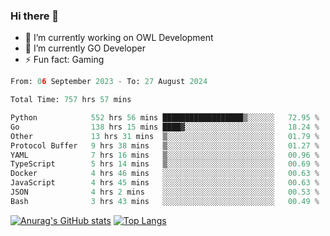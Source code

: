 ### Hi there 👋 

- 🔭 I’m currently working on OWL Development
- 🌱 I’m currently GO Developer
-  ⚡ Fun fact: Gaming
  
  <!--
- 👯 I’m looking to collaborate on ...
- 🤔 I’m looking for help with ...
- 💬 Ask me about ...
- 📫 How to reach me: ...
- 😄 Pronouns: ...
-->

<!--START_SECTION:waka-->

```python
From: 06 September 2023 - To: 27 August 2024

Total Time: 757 hrs 57 mins

Python            552 hrs 56 mins ██████████████████▒░░░░░░   72.95 %
Go                138 hrs 15 mins ████▓░░░░░░░░░░░░░░░░░░░░   18.24 %
Other             13 hrs 31 mins  ▒░░░░░░░░░░░░░░░░░░░░░░░░   01.79 %
Protocol Buffer   9 hrs 38 mins   ▒░░░░░░░░░░░░░░░░░░░░░░░░   01.27 %
YAML              7 hrs 16 mins   ▒░░░░░░░░░░░░░░░░░░░░░░░░   00.96 %
TypeScript        5 hrs 14 mins   ▒░░░░░░░░░░░░░░░░░░░░░░░░   00.69 %
Docker            4 hrs 46 mins   ░░░░░░░░░░░░░░░░░░░░░░░░░   00.63 %
JavaScript        4 hrs 45 mins   ░░░░░░░░░░░░░░░░░░░░░░░░░   00.63 %
JSON              4 hrs 2 mins    ░░░░░░░░░░░░░░░░░░░░░░░░░   00.53 %
Bash              3 hrs 43 mins   ░░░░░░░░░░░░░░░░░░░░░░░░░   00.49 %
```

<!--END_SECTION:waka-->

[![Anurag's GitHub stats](https://github-readme-stats.vercel.app/api?username=aebalz&show_icons=true&theme=codeSTACKr)](https://github.com/anuraghazra/github-readme-stats)
[![Top Langs](https://github-readme-stats.vercel.app/api/top-langs/?username=aebalz&layout=compact&card_width=350&theme=codeSTACKr)](https://github.com/anuraghazra/github-readme-stats)
<!-- [![Readme Card](https://github-readme-stats.vercel.app/api/pin/?username=aebalz&repo=go-gin-gone&show_owner=true)](https://github.com/anuraghazra/github-readme-stats)-->
